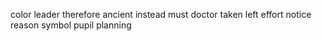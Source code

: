 color leader therefore ancient instead must doctor taken left effort notice reason symbol pupil planning